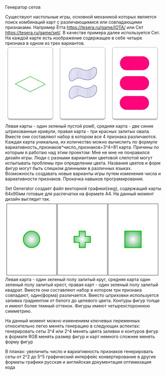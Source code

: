 Генератор сетов

Существуют настольные игры, основной механикой которых является поиск комбинаций карт с различающимися или совпадающими признаками.
Например Ётта https://tesera.ru/game/IOTA/ или Сет https://tesera.ru/game/set/. В качестве примера далее используется Сет.
На каждой карте есть изображение содержащее в себе четыре признака в одном из трех вариантов. ![пример1](https://github.com/BoardGamer44/set_generator/blob/master/drw3.jpg)
Левая карты - один зеленый пустой ромб, средняя карта - две синие штрихованные кривули, правая карта - три красных залитых овала. Вместе они составляют набор в котором все 4 признака различаются.
Каждая карта уникальна, их количество можно вычислить по формуле вариативность_признаков^число_признаков=3^4=81 карта.
Причины по которым я работаю над этим проектом:
Мне не мне не понравился дизайн игры.
Люди с разными вариантами цветовой слепотой могут испытывать проблемы при определении цвета.
Названия цветов и форм фигур могут быть слишком длинными в различных языках.
Возможность создавать новые варианты игры путем изменения числа и вариативности признаков.
Прокачка навыков програмирования.

Set Generator создает файл векторной графики(swg), содержащий карты 64x90мм готовые для распечатки на формате A4.
На данный момент дизайн выглядит так. ![пример2](https://github.com/BoardGamer44/set_generator/blob/master/drw4.jpg)
Левая карта - один зеленый полу залитый круг, средняя карта один зеленый полу залитый крест, правая карт - один зеленый полу залитый квадрат. Вместе они составляют набор в котором три признака совпадают, один(форма) различается.
Вместо штриховки используется заливка градиентом от белого до целевого цвета. Контуры фигур толще и имеют более темный оттенок. Фигуры имеют четырехстороннюю симметрию.

На данный момент можно изменением ключевых переменных относительно легко менять генерацию в следующих аспектах:
генерировать сеты 3^4 или 2^4
менять цвета заливки и контуров фигур в формате RGB
менять размер фигур и карт
немного сложнее менять форму фигур

В планах:
увеличить число и вариативность признаков
генерировать сеты от 2^2 до 5^5
графический интерфейс
конвертирование в другие форматы графики
русская и английская документация
оптимизация кода
